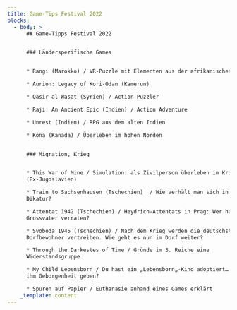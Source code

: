 ```yaml
---
title: Game-Tips Festival 2022
blocks:
  - body: >
      ## Game-Tipps Festival 2022


      ### Länderspezifische Games


      * Rangi (Marokko) / VR-Puzzle mit Elementen aus der afrikanischen Kultur

      * Aurion: Legacy of Kori-Odan (Kamerun)

      * Qasir al-Wasat (Syrien) / Action Puzzler

      * Raji: An Ancient Epic (Indien) / Action Adventure

      * Unrest (Indien) / RPG aus dem alten Indien

      * Kona (Kanada) / Überleben im hohen Norden


      ### Migration, Krieg


      * This War of Mine / Simulation: als Zivilperson überleben im Krieg
      (Ex-Jugoslavien)

      * Train to Sachsenhausen (Tschechien)  / Wie verhält man sich in einer
      Dikatur?

      * Attentat 1942 (Tschechien) / Heydrich-Attentats in Prag: Wer hat
      Grossvater verraten?

      * Svoboda 1945 (Tschechien) / Nach dem Krieg werden die deutschstämmigen
      Dorfbewohner vertreiben. Wie geht es nun im Dorf weiter?

      * Through the Darkestes of Time / Gründe im 3. Reiche eine
      Widerstandsgruppe

      * My Child Lebensborn / Du hast ein „Lebensborn„-Kind adoptiert… kannst du
      ihm Geborgenheit geben?

      * Spuren auf Papier / Euthanasie anhand eines Games erklärt
    _template: content
---
```




